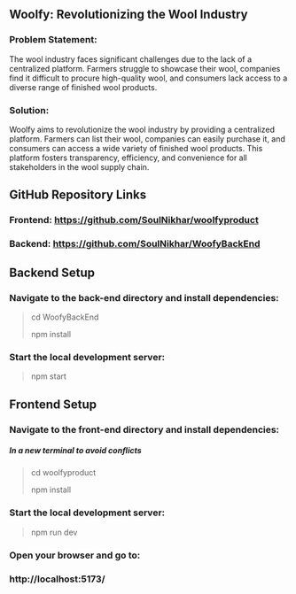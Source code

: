 ## Woolfy: Revolutionizing the Wool Industry

### Problem Statement:
The wool industry faces significant challenges due to the lack of a centralized platform. Farmers struggle to showcase their wool, companies find it difficult to procure high-quality wool, and consumers lack access to a diverse range of finished wool products.

### Solution:
Woolfy aims to revolutionize the wool industry by providing a centralized platform. Farmers can list their wool, companies can easily purchase it, and consumers can access a wide variety of finished wool products. This platform fosters transparency, efficiency, and convenience for all stakeholders in the wool supply chain.

## GitHub Repository Links
### Frontend: https://github.com/SoulNikhar/woolfyproduct
### Backend: https://github.com/SoulNikhar/WoofyBackEnd

## Backend Setup

### Navigate to the back-end directory and install dependencies:

> cd WoofyBackEnd
>  
> npm install 

### Start the local development server:
> npm start


## Frontend Setup

### Navigate to the front-end directory and install dependencies:
##### In a new terminal to avoid conflicts
> cd woolfyproduct
>  
> npm install

### Start the local development server:
> npm run dev 



### Open your browser and go to:
### http://localhost:5173/
